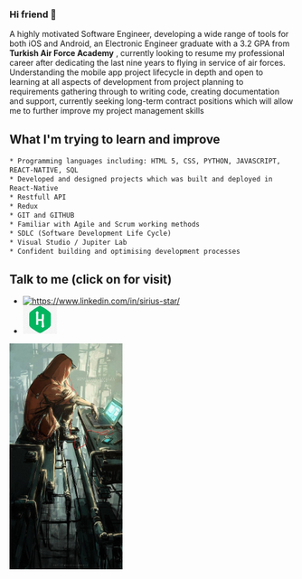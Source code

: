 ### Hi friend 👋

 A highly motivated Software Engineer, developing a wide range of tools for both iOS and Android, an Electronic Engineer graduate with a 3.2 GPA from __Turkish Air Force Academy__ , currently looking to resume my professional career after dedicating the last nine years to flying in service of air forces. Understanding the mobile app project lifecycle in depth and open to learning at all aspects of development from project planning to requirements gathering through to writing code, creating documentation and support, currently seeking long-term contract positions which will allow me to further improve my project management skills

## What I'm trying to learn and improve
 	* Programming languages including: HTML 5, CSS, PYTHON, JAVASCRIPT, REACT-NATIVE, SQL
 	* Developed and designed projects which was built and deployed in React-Native
    * Restfull API
 	* Redux
 	* GIT and GITHUB 
 	* Familiar with Agile and Scrum working methods
 	* SDLC (Software Development Life Cycle)
 	* Visual Studio / Jupiter Lab
 	* Confident building and optimising development processes

<div width="250px">
    <h2>Talk to me <span>(click on for visit)</span></h2> 
    <ul>
        <li>
            <a href="https://www.linkedin.com/in/sirius-star" target="_blank">
            <img src="https://img.shields.io/badge/%20-linkedin-0072b1" alt="https://www.linkedin.com/in/sirius-star/" width="60px">
            </a>  
        </li>
        <li>
            <a href="https://www.hackerrank.com/Sirius_Star" target="_blank">
            <img src="hackerrank.jpg" width="60px" height="50px"> 
            </a>
        </li>
    </ul>
    <span><img src="Wv6FAwWy.jpg" height="400px"/> </span>  
</div>




